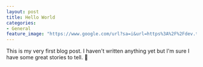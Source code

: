 ```yaml
---
layout: post
title: Hello World
categories:
- General
feature_image: "https://www.google.com/url?sa=i&url=https%3A%2F%2Fdev.to%2Fmuhimen123%2Fhello-world-but-in-30-different-languages-3ii1&psig=AOvVaw1rjJUT_ToB1wDmTdlyJ_EJ&ust=1610443580847000&source=images&cd=vfe&ved=0CAIQjRxqFwoTCKDYtaf9lO4CFQAAAAAdAAAAABAD"
---
```


This is my very first blog post. I haven't written anything yet but I'm sure I have some great stories to tell. :yellow_heart:
